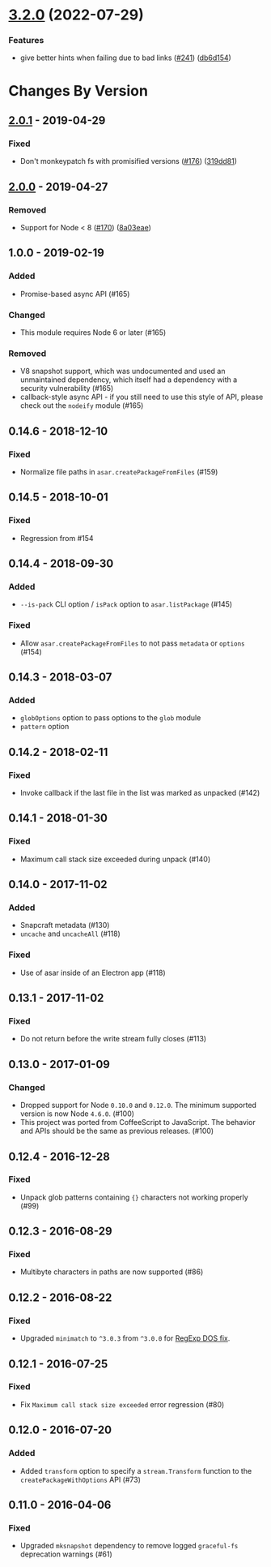 # [3.2.0](https://github.com/electron/asar/compare/v3.1.0...v3.2.0) (2022-07-29)


### Features

* give better hints when failing due to bad links ([#241](https://github.com/electron/asar/issues/241)) ([db6d154](https://github.com/electron/asar/commit/db6d1541be05f67933f07c6f30d2425a05f13182))

# Changes By Version

## [2.0.1](https://github.com/electron/asar/compare/v2.0.0...v2.0.1) - 2019-04-29

### Fixed

* Don't monkeypatch fs with promisified versions ([#176](https://github.com/electron/asar/issues/176)) ([319dd81](https://github.com/electron/asar/commit/319dd81))

## [2.0.0](https://github.com/electron/asar/compare/v1.0.0...v2.0.0) - 2019-04-27

### Removed

* Support for Node &lt; 8 ([#170](https://github.com/electron/asar/issues/170)) ([8a03eae](https://github.com/electron/asar/commit/8a03eae))

## 1.0.0 - 2019-02-19

### Added

* Promise-based async API (#165)

### Changed

* This module requires Node 6 or later (#165)

### Removed

* V8 snapshot support, which was undocumented and used an unmaintained dependency, which itself had a dependency with a security vulnerability (#165)
* callback-style async API - if you still need to use this style of API, please check out the `nodeify` module (#165)

## 0.14.6 - 2018-12-10

### Fixed

* Normalize file paths in `asar.createPackageFromFiles` (#159)

## 0.14.5 - 2018-10-01

### Fixed

* Regression from #154

## 0.14.4 - 2018-09-30

### Added

* `--is-pack` CLI option / `isPack` option to `asar.listPackage` (#145)

### Fixed

* Allow `asar.createPackageFromFiles` to not pass `metadata` or `options` (#154)

## 0.14.3 - 2018-03-07

### Added

* `globOptions` option to pass options to the `glob` module
* `pattern` option

## 0.14.2 - 2018-02-11

### Fixed

* Invoke callback if the last file in the list was marked as unpacked (#142)

## 0.14.1 - 2018-01-30

### Fixed

* Maximum call stack size exceeded during unpack (#140)

## 0.14.0 - 2017-11-02

### Added

* Snapcraft metadata (#130)
* `uncache` and `uncacheAll` (#118)

### Fixed

* Use of asar inside of an Electron app (#118)

## 0.13.1 - 2017-11-02

### Fixed

- Do not return before the write stream fully closes (#113)

## 0.13.0 - 2017-01-09

### Changed

- Dropped support for Node `0.10.0` and `0.12.0`. The minimum supported version
  is now Node `4.6.0`. (#100)
- This project was ported from CoffeeScript to JavaScript. The behavior and
  APIs should be the same as previous releases. (#100)

## 0.12.4 - 2016-12-28

### Fixed

- Unpack glob patterns containing `{}` characters not working properly (#99)

## 0.12.3 - 2016-08-29

### Fixed

- Multibyte characters in paths are now supported (#86)

## 0.12.2 - 2016-08-22

### Fixed

- Upgraded `minimatch` to `^3.0.3` from `^3.0.0` for [RegExp DOS fix](https://nodesecurity.io/advisories/minimatch_regular-expression-denial-of-service).

## 0.12.1 - 2016-07-25

### Fixed

- Fix `Maximum call stack size exceeded` error regression (#80)

## 0.12.0 - 2016-07-20

### Added

- Added `transform` option to specify a `stream.Transform` function to the
  `createPackageWithOptions` API (#73)

## 0.11.0 - 2016-04-06

### Fixed

- Upgraded `mksnapshot` dependency to remove logged `graceful-fs` deprecation
  warnings (#61)
